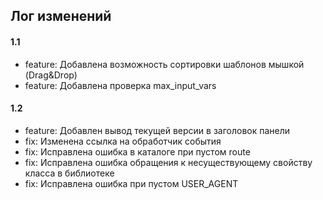 ## Лог изменений

#### 1.1

* feature: Добавлена возможность сортировки шаблонов мышкой (Drag&Drop)
* feature: Добавлена проверка max_input_vars

#### 1.2

* feature: Добавлен вывод текущей версии в заголовок панели
* fix: Изменена ссылка на обработчик события
* fix: Исправлена ошибка в каталоге при пустом route
* fix: Исправлена ошибка обращения к несуществующему свойству класса в библиотеке
* fix: Исправлена ошибка при пустом USER_AGENT


